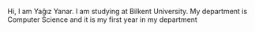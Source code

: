 Hi, I am Yağız Yanar. I am studying at Bilkent University. My department is Computer Science and it is my first year in my department
